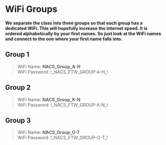 # WiFi Groups
**We separate the class into three groups so that each group has a dedicated WiFi. This will hopefully increase the Internet speed. It is ordered alphabetically by your first names. So just look at the WiFi names and connect to the one where your first name falls into.**

## Group 1
> WiFi Name: **NACS_Group_A-H** <br>
> WiFi Password: !\_NACS_FTW_GROUP-A-H\_!

## Group 2
> WiFi Name: **NACS_Group_K-N** <br>
> WiFi Password: !\_NACS_FTW_GROUP-K-N\_!

## Group 3
> WiFi Name: **NACS_Group_O-T** <br>
> WiFi Password: !\_NACS_FTW_GROUP-O-T\_!